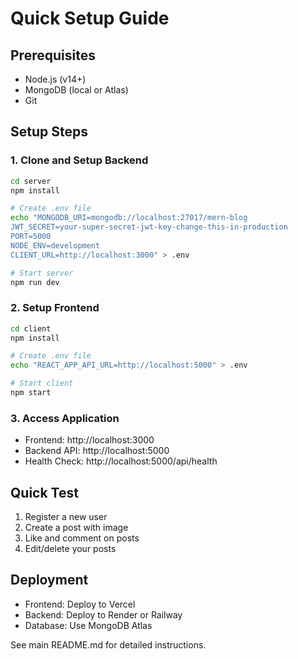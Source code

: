 # Quick Setup Guide

## Prerequisites
- Node.js (v14+)
- MongoDB (local or Atlas)
- Git

## Setup Steps

### 1. Clone and Setup Backend
```bash
cd server
npm install

# Create .env file
echo "MONGODB_URI=mongodb://localhost:27017/mern-blog
JWT_SECRET=your-super-secret-jwt-key-change-this-in-production
PORT=5000
NODE_ENV=development
CLIENT_URL=http://localhost:3000" > .env

# Start server
npm run dev
```

### 2. Setup Frontend
```bash
cd client
npm install

# Create .env file
echo "REACT_APP_API_URL=http://localhost:5000" > .env

# Start client
npm start
```

### 3. Access Application
- Frontend: http://localhost:3000
- Backend API: http://localhost:5000
- Health Check: http://localhost:5000/api/health

## Quick Test
1. Register a new user
2. Create a post with image
3. Like and comment on posts
4. Edit/delete your posts

## Deployment
- Frontend: Deploy to Vercel
- Backend: Deploy to Render or Railway
- Database: Use MongoDB Atlas

See main README.md for detailed instructions. 